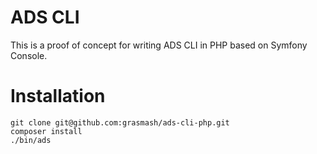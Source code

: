 # ADS CLI

This is a proof of concept for writing ADS CLI in PHP based on Symfony Console.

# Installation

```
git clone git@github.com:grasmash/ads-cli-php.git
composer install
./bin/ads
```
